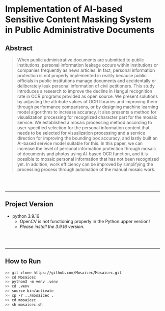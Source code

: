 
# Implementation of AI-based Sensitive Content Masking System in Public Administrative Documents

## Abstract 
> When public administrative documents are submitted to public institutions, personal information leakage occurs within institutions or companies frequently as news articles. In fact, personal information protection is not properly implemented in reality because public officials in public institutions manage documents and accidentally or deliberately leak personal information of civil petitioners. This study introduces a research to improve the decline in Hangul recognition rate in OCR programs provided as open source. We present solutions by adjusting the attribute values of OCR libraries and improving them through performance comparisons, or by designing machine learning model algorithms to increase accuracy. It also presents a method for visualization processing for recognized character part for the mosaic service. We established a mosaic processing method according to user-specified selection for the personal information content that needs to be selected for visualization processing and a service direction for improving the bounding box accuracy, and lastly built an AI-based service model suitable for this. In this paper, we can increase the level of personal information protection through mosaic of documents and photos using AI-based OCR function, and it is possible to mosaic personal information that has not been recognized yet. In addition, work efficiency can be improved by simplifying the processing process through automation of the manual mosaic work.

<br>
<br>

---

## Project Version

- python 3.9.16
  - OpenCV is not functioning properly in the Python upper version!
  - _Please install the 3.9.16 version._

<br>
<br>

---

## How to Run
```bash
>> git clone https://github.com/Mosaicec/Mosaicec.git
>> cd Mosaicec
>> python3 -m venv .venv
>> cd .venv
>> source bin/activate
>> cp -r ../mosaicec .
>> cd mosaicec
>> sh mosaicec.sh
```
